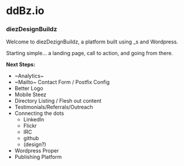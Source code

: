 # ddBz.io
### diezDesignBuildz

Welcome to diezDezignBuildz, a platform built using _s and Wordpress. 

Starting simple... a landing page, call to action, and going from there.

**Next Steps:**
  * ~Analytics~
  * ~Mailto~ Contact Form / Postfix Config
  * Better Logo
  * Mobile Steez
  * Directory Listing / Flesh out content
  * Testimonials/Referrals/Outreach
  * Connecting the dots
    * LinkedIn
    * Flickr
    * IRC
    * github
    * (design?)
  * Wordpress Proper
  * Publishing Platform
